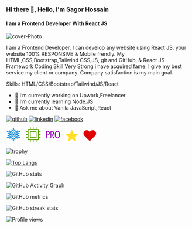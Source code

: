 ### Hi there 👋, Hello, I'm Sagor Hossain
#### I am a Frontend Developer With React JS

![cover-Photo](https://github.com/sagorcnits/sagorcnits/assets/130352065/91c3b82e-cd99-47e7-843f-8c775201ff64)

I am a Frontend Developer. I can develop any website using React JS. your website 100% RESPONSIVE & Mobile frendly.
My HTML,CSS,Bootstrap,Tailwind CSS,JS, git and GitHub, & React JS Framework Coding Skill Very Strong i have  acquired fame.
I give my best service my client or company. Company satisfaction is my main goal.

Skills: HTML/CSS/Bootstrap/Tailwind/JS/React

- 🔭 I’m currently working on Upwork,Freelancer 
- 🌱 I’m currently learning Node.JS 
- 💬 Ask me about  Vanila JavaScript,React 


[<img src='https://cdn.jsdelivr.net/npm/simple-icons@3.0.1/icons/github.svg' alt='github' height='40'>](https://github.com/sagorcnits)  [<img src='https://cdn.jsdelivr.net/npm/simple-icons@3.0.1/icons/linkedin.svg' alt='linkedin' height='40'>](https://www.linkedin.com/in/https://www.linkedin.com/in/op-sagor-3aba90297//)  [<img src='https://cdn.jsdelivr.net/npm/simple-icons@3.0.1/icons/facebook.svg' alt='facebook' height='40'>](https://www.facebook.com/https://www.facebook.com/profile.php?id=100075240488312)  

<a href='https://archiveprogram.github.com/'><img src='https://raw.githubusercontent.com/acervenky/animated-github-badges/master/assets/acbadge.gif' width='40' height='40'></a> <a href='https://docs.github.com/en/developers'><img src='https://raw.githubusercontent.com/acervenky/animated-github-badges/master/assets/devbadge.gif' width='40' height='40'></a> <a href='https://github.com/pricing'><img src='https://raw.githubusercontent.com/acervenky/animated-github-badges/master/assets/pro.gif' width='40' height='40'></a> <a href='https://stars.github.com/'><img src='https://raw.githubusercontent.com/acervenky/animated-github-badges/master/assets/starbadge.gif' width='35' height='35'></a> <a href='https://docs.github.com/en/github/supporting-the-open-source-community-with-github-sponsors'><img src='https://raw.githubusercontent.com/acervenky/animated-github-badges/master/assets/sponsorbadge.gif' width='35' height='35'></a> 

[![trophy](https://github-profile-trophy.vercel.app/?username=sagorcnits)](https://github.com/ryo-ma/github-profile-trophy)

[![Top Langs](https://github-readme-stats.vercel.app/api/top-langs/?username=sagorcnits)](https://github.com/anuraghazra/github-readme-stats)

![GitHub stats](https://github-readme-stats.vercel.app/api?username=sagorcnits&show_icons=true)  

![GitHub Activity Graph](https://activity-graph.herokuapp.com/graph?username=sagorcnits)  

![GitHub metrics](https://metrics.lecoq.io/sagorcnits)  

![GitHub streak stats](https://streak-stats.demolab.com/?user=sagorcnits)  

![Profile views](https://gpvc.arturio.dev/sagorcnits)  
